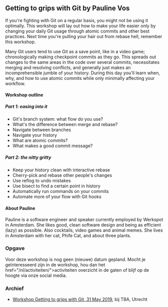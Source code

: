 <h2>Getting to grips with Git by Pauline Vos</h2>
<p>If you're fighting with Git on a regular basis, you might not be using it optimally. This workshop will lay out how to make your life easier only by changing your daily Git usage through atomic commits and other best practices. Next time you're pulling your hair out from rebase hell, remember this workshop.</p>
<p>Many Git users tend to use Git as a save point, like in a video game; chronologically making checkpoint commits as they go. This spreads out changes to the same areas in the code over several commits, necessitates merging and resolving conflicts, and generally just makes an incomprehensible jumble of your history. During this day you'll learn when, why, and how to use atomic commits while only minimally affecting your workflow.</p>
<h4>Workshop outline</h4>
<h5>Part 1: easing into it</h5>
<ul>
<li>Git's branch system: what flow do you use?</li>
<li>What's the difference between merge and rebase?</li>
<li>Navigate between branches</li>
<li>Navigate your history</li>
<li>What are atomic commits?</li>
<li>What makes a good commit message?</li>
</ul>
<h5>Part 2: the nitty gritty</h5>
<ul>
<li>Keep your history clean with interactive rebase</li>
<li>Cherry-pick and rebase other people's changes</li>
<li>Use reflog to undo mistakes</li>
<li>Use bisect to find a certain point in history</li>
<li>Automatically run commands on your commits</li>
<li>Automate more of your flow with Git hooks</li>
</ul>
<h4>About Pauline</h4>
<p>Pauline is a software engineer and speaker currently employed by Werkspot in Amsterdam. She likes good, clean software design and being as efficient (lazy) as possible. Also cocktails, video games and animal memes. She lives in Amsterdam with her cat, Phife Cat, and about three plants.</p>
<h3>Opgave</h3>
<p>Voor deze workshop is nog geen (nieuwe) datum gepland. Mocht je geïnteresseerd zijn in de workshop, hou dan het href="/nl/activiteiten/">activiteiten overzicht</a> in de gaten of blijf op de hoogte via onze social media.</p>
<h3>Archief</h3>
<ul>
<li><a href="/nl/workshops-archief/getting-to-grips-with-git/workshop-getting-to-grips-with-git-31-may-2019">Workshop Getting to grips with Git, 31 May 2019</a>, bij TBA, Utrecht</li>
</ul>
